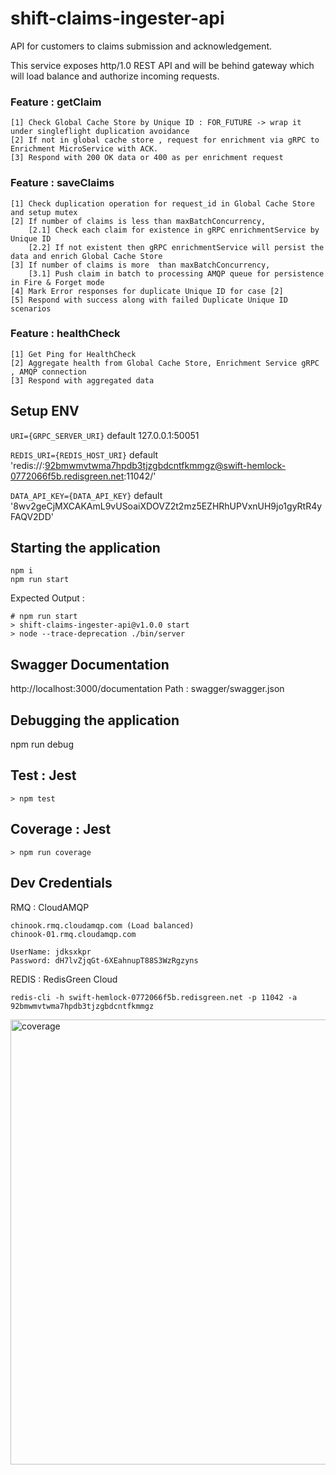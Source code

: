 # shift-claims-ingester-api
API for customers to claims submission and acknowledgement.

This service exposes http/1.0 REST API and will be behind gateway which will load balance and authorize incoming requests.

### Feature : getClaim
    [1] Check Global Cache Store by Unique ID : FOR_FUTURE -> wrap it under singleflight duplication avoidance
    [2] If not in global cache store , request for enrichment via gRPC to Enrichment MicroService with ACK.
    [3] Respond with 200 OK data or 400 as per enrichment request

### Feature : saveClaims
    [1] Check duplication operation for request_id in Global Cache Store and setup mutex
    [2] If number of claims is less than maxBatchConcurrency, 
        [2.1] Check each claim for existence in gRPC enrichmentService by Unique ID
        [2.2] If not existent then gRPC enrichmentService will persist the data and enrich Global Cache Store
    [3] If number of claims is more  than maxBatchConcurrency,
        [3.1] Push claim in batch to processing AMQP queue for persistence in Fire & Forget mode
    [4] Mark Error responses for duplicate Unique ID for case [2]
    [5] Respond with success along with failed Duplicate Unique ID scenarios

### Feature : healthCheck
    [1] Get Ping for HealthCheck
    [2] Aggregate health from Global Cache Store, Enrichment Service gRPC , AMQP connection 
    [3] Respond with aggregated data

## Setup ENV
```URI={GRPC_SERVER_URI}```
default 127.0.0.1:50051

```REDIS_URI={REDIS_HOST_URI}``` 
default 'redis://:92bmwmvtwma7hpdb3tjzgbdcntfkmmgz@swift-hemlock-0772066f5b.redisgreen.net:11042/'

```DATA_API_KEY={DATA_API_KEY}``` 
default '8wv2geCjMXCAKAmL9vUSoaiXDOVZ2t2mz5EZHRhUPVxnUH9jo1gyRtR4yFAQV2DD'


## Starting the application
```
npm i
npm run start
```

Expected Output :
```
# npm run start   
> shift-claims-ingester-api@v1.0.0 start
> node --trace-deprecation ./bin/server
```

## Swagger Documentation

http://localhost:3000/documentation
Path : swagger/swagger.json

## Debugging the application
npm run debug

## Test : Jest
```
> npm test
```

## Coverage : Jest
```
> npm run coverage
```

## Dev Credentials

RMQ : CloudAMQP
```
chinook.rmq.cloudamqp.com (Load balanced) 
chinook-01.rmq.cloudamqp.com

UserName: jdksxkpr
Password: dH7lvZjqGt-6XEahnupT88S3WzRgzyns
```

REDIS : RedisGreen Cloud 
```
redis-cli -h swift-hemlock-0772066f5b.redisgreen.net -p 11042 -a 92bmwmvtwma7hpdb3tjzgbdcntfkmmgz
```
<img width="712" alt="coverage" src="https://user-images.githubusercontent.com/16558135/166189465-82d0c76d-6b84-468f-bba5-643aa43267e0.png">


